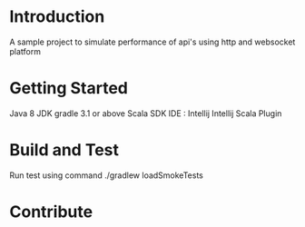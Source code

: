 # Introduction 
A sample project to simulate performance of api's using http and websocket platform
# Getting Started
Java 8 JDK
gradle 3.1 or above
Scala SDK
IDE : Intellij
Intellij Scala Plugin


# Build and Test
Run test using command ./gradlew loadSmokeTests 

# Contribute
